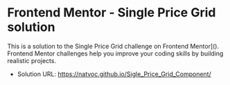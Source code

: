 # Frontend Mentor - Single Price Grid solution

This is a solution to the Single Price Grid challenge on Frontend Mentor](). Frontend Mentor challenges help you improve your coding skills by building realistic projects. 




- Solution URL: https://natvoc.github.io/Sigle_Price_Grid_Component/

